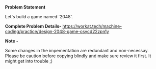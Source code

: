**Problem Statement**

Let's build a game named '2048'.

**Complete Problem Details-**
https://workat.tech/machine-coding/practice/design-2048-game-osycd22zpn1y

**Note -**

Some changes in the impementation are redundant and non-necessay. Please be caution before copying blindly and make sure review it first. It might get into trouble ;)

